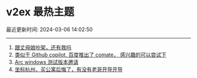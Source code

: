 # v2ex 最热主题

最近更新时间: 2024-03-06 14:02:50

--- 
1. [跟丈母娘吵架，还有救吗](https://www.v2ex.com/t/1020932) 
2. [类似于 Github copilot, 百度推出了 comate， 感兴趣的可以尝试下](https://www.v2ex.com/t/1020955) 
3. [Arc windows 测试版本邀请](https://www.v2ex.com/t/1020962) 
4. [坐标杭州，买公寓后悔了，有没有老哥开导开导](https://www.v2ex.com/t/1021002) 

